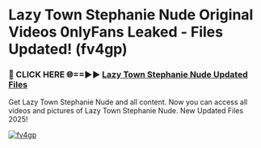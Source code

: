 # Lazy Town Stephanie Nude Original Videos 0nlyFans Leaked - Files Updated! (fv4gp)

<h3>🔴 CLICK HERE 🌐==►► <a href="https://tinyurl.com/4mcuefdz" rel="nofollow">Lazy Town Stephanie Nude Updated Files</a></h3>

Get Lazy Town Stephanie Nude and all content. Now you can access all videos and pictures of Lazy Town Stephanie Nude. New Updated Files 2025!

[![fv4gp](https://i.imgur.com/StAQSOY.gif)](https://tinyurl.com/4mcuefdz)
